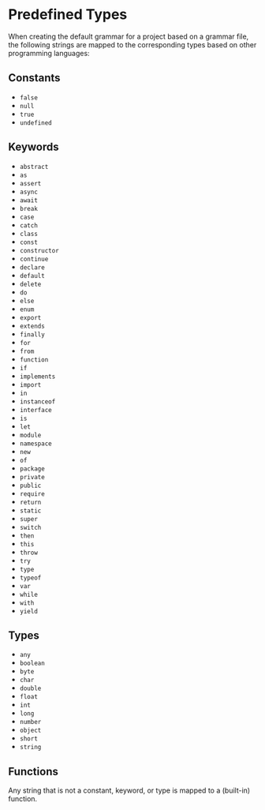 # Predefined Types

When creating the default grammar for a project based on a grammar file, the following strings are mapped to the corresponding types based on other programming languages:

## Constants
- `false`
- `null`
- `true`
- `undefined`

## Keywords
- `abstract`
- `as`
- `assert`
- `async`
- `await`
- `break`
- `case`
- `catch`
- `class`
- `const`
- `constructor`
- `continue`
- `declare`
- `default`
- `delete`
- `do`
- `else`
- `enum`
- `export`
- `extends`
- `finally`
- `for`
- `from`
- `function`
- `if`
- `implements`
- `import`
- `in`
- `instanceof`
- `interface`
- `is`
- `let`
- `module`
- `namespace`
- `new`
- `of`
- `package`
- `private`
- `public`
- `require`
- `return`
- `static`
- `super`
- `switch`
- `then`
- `this`
- `throw`
- `try`
- `type`
- `typeof`
- `var`
- `while`
- `with`
- `yield`

## Types
- `any`
- `boolean`
- `byte`
- `char`
- `double`
- `float`
- `int`
- `long`
- `number`
- `object`
- `short`
- `string`

## Functions
Any string that is not a constant, keyword, or type is mapped to a (built-in) function.
